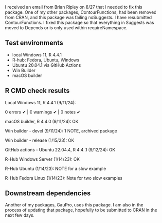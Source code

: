 I received an email from Brian Ripley on 8/27 that I needed to fix this package.
One of my other packages, ContourFunctions, had been removed from CRAN,
and this package was failing noSuggests. I have resubmitted ContourFunctions.
I fixed this package so that everything in Suggests was moved to Depends
or is only used within requireNamespace.

## Test environments

- local Windows 11, R 4.4.1
- R-hub: Fedora, Ubuntu, Windows
- Ubuntu 20.04.1 via GitHub Actions
- Win Builder
- macOS builder

## R CMD check results

Local Windows 11, R 4.4.1 (9/11/24):

  0 errors ✔ | 0 warnings ✔ | 0 notes ✔

macOS builder, R 4.4.0 (9/11/24):
  OK

Win builder - devel (9/11/24):
  1 NOTE, archived package

Win builder - release (1/15/23):
  OK

GitHub actions - Ubuntu 22.04.4, R 4.4..1 (9/12/24):
  OK

R-Hub Windows Server (1/14/23):
  OK

R-Hub Ubuntu (1/14/23):
  NOTE for a slow example

R-Hub Fedora Linux (1/14/23):
  Note for two slow examples


## Downstream dependencies

Another of my packages, GauPro, uses this package. I am also in the process
of updating that package, hopefully to be submitted to CRAN in the next few
days.

